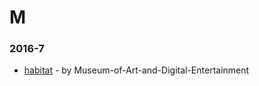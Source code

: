 # M


### 2016-7
- [habitat](https://github.com/Museum-of-Art-and-Digital-Entertainment/habitat) - by Museum-of-Art-and-Digital-Entertainment
